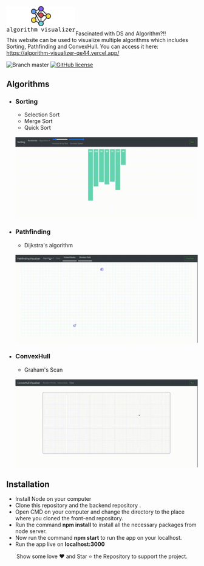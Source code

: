 <a href="https://algorithm-visualizer-qe44.vercel.app/">
    <img src="./src/assets/heading_logo.png" alt="Algo Visualizer" title="Algorithm Visualizer" align="left" height="70" />
</a>
<br/><br/>

##   

Fascinated with DS and Algorithm?!!</br>
This website can be used to visualize multiple algorithms which includes Sorting, Pathfinding and ConvexHull. You can access it here:
https://algorithm-visualizer-qe44.vercel.app/

![Branch master](https://img.shields.io/badge/branch-master-brightgreen.svg?style=flat-square) [![GitHub license](https://img.shields.io/badge/license-MIT-blue.svg)](https://github.com/arnabuchiha/Algorithm-Visualizer/blob/master/LICENSE)


## Algorithms

- ### Sorting

  - Selection Sort
  - Merge Sort
  - Quick Sort
  <br/><br/>
  <img src="./screenshots/sorting.gif"/>

- ### Pathfinding
  - Dijkstra's algorithm
  <br/><br/>
  <img src="./screenshots/pathfinder.gif"/>  

- ### ConvexHull 
  - Graham's Scan
  <br/><br/>
  <img src="./screenshots/convex_instruct.gif"/>  


## Installation

- Install Node on your computer
- Clone this repository and the backend repository .
- Open CMD on your computer and change the directory to the place where you cloned the front-end repository.
- Run the command **npm install** to install all the necessary packages from node server.
- Now run the command **npm start** to run the app on your localhost.
- Run the app live on **localhost:3000** 

<p align="center">
Show some love ❤️ and Star ⭐️ the Repository to support the project.
